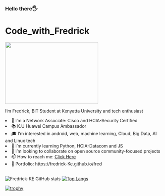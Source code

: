 ### Hello there🖐
<h1>Code_with_Fredrick</h1>
<p><a target="_blank" rel="noopener noreferrer" href="https://camo.githubusercontent.com/a4282b5c7bc174a7aac59e29e175344b8d8bd3b3a6d0bc71ec01b35a0277e4bc/68747470733a2f2f6d656469612e67697068792e636f6d2f6d656469612f336f37714531594e3761424f4650527738452f67697068792e676966"><img src="https://camo.githubusercontent.com/a4282b5c7bc174a7aac59e29e175344b8d8bd3b3a6d0bc71ec01b35a0277e4bc/68747470733a2f2f6d656469612e67697068792e636f6d2f6d656469612f336f37714531594e3761424f4650527738452f67697068792e676966" width="300" height="200" data-canonical-src="https://media.giphy.com/media/3o7qE1YN7aBOFPRw8E/giphy.gif" style="max-width: 100%;"></a></p>

<p>I’m Fredrick, BIT Student at Kenyatta University and tech enthusiast</p>
<li>🔭 I’m a Network Associate: Cisco and HCIA-Security Certified</li>
<li>📚 K.U Huawei  Campus Ambassador
<li>🎓 I’m interested in android, web, machine learning, Cloud, Big Data, AI and Linux tech</li> 
<li>🌱 I’m currently learning Python, HCIA-Datacom and JS</li>
<li>💼 I’m looking to collaborate on open source community-focused projects</li>
<li>📫 How to reach me: <a href ="https://fredrick-Ke.github.io/fred">Click Here</a></li>
<li>👀 Portfolio: https://fredrick-Ke.github.io/fred</li><br>




![Fredrick-KE GitHub stats](https://github-readme-stats.vercel.app/api?username=Fredrick-KE&theme=maroongold&show_icons=true)
[![Top Langs](https://github-readme-stats.vercel.app/api/top-langs/?username=Fredrick-KE&theme=omni&layout=compact)](https://github.com/Fredrick-KE/github-readme-stats)



<p dir="auto"><a href="https://github.com/ryo-ma/github-profile-trophy"><img src="https://camo.githubusercontent.com/ab5418bd7126d963c5f1e8514f40868be022bbe9f37da73b4e3e259f2275786a/68747470733a2f2f6769746875622d70726f66696c652d74726f7068792e76657263656c2e6170702f3f757365726e616d653d616d696c616d656e267468656d653d6f6e656461726b" alt="trophy" data-canonical-src="https://github-profile-trophy.vercel.app/?username=amilamen&amp;theme=onedark" style="max-width: 100%;"></a></p>


